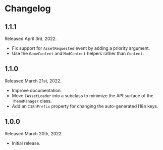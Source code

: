 ﻿# Changelog

## 1.1.1
Released April 3rd, 2022.

* Fix support for `AssetRequested` event by adding a priority argument.
* Use the `GameContent` and `ModContent` helpers rather than `Content`.

## 1.1.0
Released March 21st, 2022.

* Improve documentation.
* Move `IAssetLoader` into a subclass to minimize the API surface of
  the `ThemeManager` class.
* Add an `I18nPrefix` property for changing the auto-generated I18n keys.

## 1.0.0
Released March 20th, 2022.

* Initial release.
